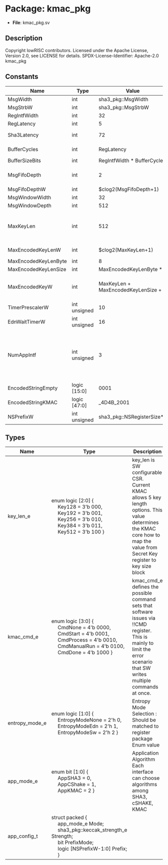 # Package: kmac_pkg

- **File**: kmac_pkg.sv
## Description

Copyright lowRISC contributors.
 Licensed under the Apache License, Version 2.0, see LICENSE for details.
 SPDX-License-Identifier: Apache-2.0
 kmac_pkg
 

## Constants

| Name                 | Type         | Value                                | Description                                                                                                                                                                                           |
| -------------------- | ------------ | ------------------------------------ | ----------------------------------------------------------------------------------------------------------------------------------------------------------------------------------------------------- |
| MsgWidth             | int          | sha3_pkg::MsgWidth                   |                                                                                                                                                                                                       |
| MsgStrbW             | int          | sha3_pkg::MsgStrbW                   |                                                                                                                                                                                                       |
| RegIntfWidth         | int          | 32                                   | 32bit interface                                                                                                                                                                                       |
| RegLatency           | int          | 5                                    | 5 cycle to write one Word                                                                                                                                                                             |
| Sha3Latency          | int          | 72                                   | Expected masked sha3 processing time 24x3                                                                                                                                                             |
| BufferCycles         | int          | RegLatency                           | Total required buffer size while SHA3 is in processing                                                                                                                                                |
| BufferSizeBits       | int          | RegIntfWidth * BufferCycles          |                                                                                                                                                                                                       |
| MsgFifoDepth         | int          | 2                                    | Required MsgFifoDepth. Adding slightly more buffer for margin                                                                                                                                         |
| MsgFifoDepthW        | int          | $clog2(MsgFifoDepth+1)               |                                                                                                                                                                                                       |
| MsgWindowWidth       | int          | 32                                   | Register width                                                                                                                                                                                        |
| MsgWindowDepth       | int          | 512                                  | 2kB space                                                                                                                                                                                             |
| MaxKeyLen            | int          | 512                                  | Key related definitions If this value is changed, please modify the logic inside kmac_core that assigns the value into `encoded_key`                                                                  |
| MaxEncodedKeyLenW    | int          | $clog2(MaxKeyLen+1)                  | size of encode_string(Key) $ceil($clog2(MaxKeyLen+1)/8)                                                                                                                                               |
| MaxEncodedKeyLenByte | int          | 8                                    |                                                                                                                                                                                                       |
| MaxEncodedKeyLenSize | int          | MaxEncodedKeyLenByte * 8             |                                                                                                                                                                                                       |
| MaxEncodedKeyW       | int          | MaxKeyLen + MaxEncodedKeyLenSize + 8 | Secret Key  left_encode(len(Key)) ----------  ------------------------                                                                                                                                |
| TimerPrescalerW      | int unsigned | 10                                   | Timer                                                                                                                                                                                                 |
| EdnWaitTimerW        | int unsigned | 16                                   |                                                                                                                                                                                                       |
| NumAppIntf           | int unsigned | 3                                    | Number of the application interface Currently KMAC has three interface. 0: KeyMgr 1: LC_CTRL 2: ROM_CTRL Make sure to change `width` of app inter-module signal definition if this value is changed.  |
| EncodedStringEmpty   | logic [15:0] | 0001                                 | Predefined encoded_string                                                                                                                                                                             |
| EncodedStringKMAC    | logic [47:0] | _4D4B_2001                           |                                                                                                                                                                                                       |
| NSPrefixW            | int unsigned | sha3_pkg::NSRegisterSize*8           |                                                                                                                                                                                                       |
## Types

| Name           | Type                                                                                                                                                                                                                                                                                                                                                          | Description                                                                                                                                                                    |
| -------------- | ------------------------------------------------------------------------------------------------------------------------------------------------------------------------------------------------------------------------------------------------------------------------------------------------------------------------------------------------------------- | ------------------------------------------------------------------------------------------------------------------------------------------------------------------------------ |
| key_len_e      | enum logic [2:0] {<br><span style="padding-left:20px">     Key128 = 3'b 000,<br><span style="padding-left:20px">      Key192 = 3'b 001,<br><span style="padding-left:20px">      Key256 = 3'b 010,<br><span style="padding-left:20px">      Key384 = 3'b 011,<br><span style="padding-left:20px">      Key512 = 3'b 100     }                                 | key_len is SW configurable CSR. Current KMAC allows 5 key length options. This value determines the KMAC core how to map the value from Secret Key register to key size block  |
| kmac_cmd_e     | enum logic [3:0] {<br><span style="padding-left:20px">     CmdNone      = 4'b 0000,<br><span style="padding-left:20px">     CmdStart     = 4'b 0001,<br><span style="padding-left:20px">     CmdProcess   = 4'b 0010,<br><span style="padding-left:20px">     CmdManualRun = 4'b 0100,<br><span style="padding-left:20px">     CmdDone      = 4'b 1000   }    | kmac_cmd_e defines the possible command sets that software issues via !!CMD register. This is mainly to limit the error scenario that SW writes multiple commands at once.     |
| entropy_mode_e | enum logic [1:0] {<br><span style="padding-left:20px">     EntropyModeNone = 2'h 0,<br><span style="padding-left:20px">     EntropyModeEdn  = 2'h 1,<br><span style="padding-left:20px">     EntropyModeSw   = 2'h 2   }                                                                                                                                      | Entropy Mode Selection : Should be matched to register package Enum value                                                                                                      |
| app_mode_e     | enum bit [1:0] {<br><span style="padding-left:20px">               AppSHA3   = 0,<br><span style="padding-left:20px">                AppCShake = 1,<br><span style="padding-left:20px">           AppKMAC   = 2   }                                                                                                                                           | Application Algorithm Each interface can choose algorithms among SHA3, cSHAKE, KMAC                                                                                            |
| app_config_t   | struct packed {<br><span style="padding-left:20px">     app_mode_e Mode;<br><span style="padding-left:20px">      sha3_pkg::keccak_strength_e Strength;<br><span style="padding-left:20px">                          bit PrefixMode;<br><span style="padding-left:20px">                logic [NSPrefixW-1:0] Prefix;<br><span style="padding-left:20px">   } |                                                                                                                                                                                |
